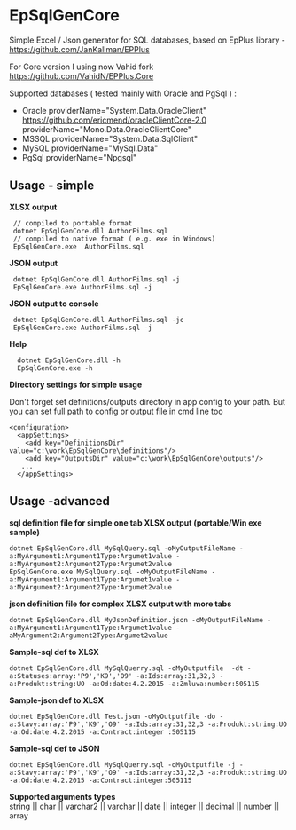 # EpSqlGenCore
Simple Excel / Json generator  for SQL databases, based on EpPlus library - https://github.com/JanKallman/EPPlus 

For Core version I using now Vahid fork https://github.com/VahidN/EPPlus.Core 


Supported databases ( tested mainly with Oracle and PgSql ) :  

 - Oracle    providerName="System.Data.OracleClient"     https://github.com/ericmend/oracleClientCore-2.0
			 providerName="Mono.Data.OracleClientCore"
 - MSSQL	 providerName="System.Data.SqlClient"
 - MySQL	 providerName="MySql.Data"
 - PgSql	 providerName="Npgsql"
 
## Usage - simple
**XLSX output** 
  
	 // compiled to portable format
     dotnet EpSqlGenCore.dll AuthorFilms.sql	
	 // compiled to native format ( e.g. exe in Windows)
	 EpSqlGenCore.exe  AuthorFilms.sql			

**JSON output** 
  
     dotnet EpSqlGenCore.dll AuthorFilms.sql -j
	 EpSqlGenCore.exe AuthorFilms.sql -j

   
**JSON output to console** 
 
     dotnet EpSqlGenCore.dll AuthorFilms.sql -jc
	 EpSqlGenCore.exe AuthorFilms.sql -j

**Help** 

      dotnet EpSqlGenCore.dll -h
	  EpSqlGenCore.exe -h
      
**Directory settings for simple usage** 

Don't forget set definitions/outputs directory in app config to your path. But you can set full path to config or output file in cmd line too

    <configuration>
      <appSettings>
        <add key="DefinitionsDir" value="c:\work\EpSqlGenCore\definitions"/>
        <add key="OutputsDir" value="c:\work\EpSqlGenCore\outputs"/>
       ...
      </appSettings>

   
## Usage -advanced
**sql definition file for simple one tab XLSX output (portable/Win exe sample)**

    dotnet EpSqlGenCore.dll MySqlQuery.sql -oMyOutputFileName -a:MyArgument1:Argument1Type:Argumet1value -a:MyArgument2:Argument2Type:Argumet2value
	EpSqlGenCore.exe MySqlQuery.sql -oMyOutputFileName -a:MyArgument1:Argument1Type:Argumet1value -a:MyArgument2:Argument2Type:Argumet2value

 **json definition file for complex XLSX output with more tabs**

    dotnet EpSqlGenCore.dll MyJsonDefinition.json -oMyOutputFileName -a:MyArgument1:Argument1Type:Argumet1value -aMyArgument2:Argument2Type:Argumet2value

**Sample-sql def to XLSX** 
 
    dotnet EpSqlGenCore.dll MySqlQuerry.sql -oMyOutputfile  -dt -a:Statuses:array:'P9','K9','O9' -a:Ids:array:31,32,3 -a:Produkt:string:UO -a:Od:date:4.2.2015 -a:Zmluva:number:505115

**Sample-json def to  XLSX**  

    dotnet EpSqlGenCore.dll Test.json -oMyOutputfile -do -a:Stavy:array:'P9','K9','O9' -a:Ids:array:31,32,3 -a:Produkt:string:UO -a:Od:date:4.2.2015 -a:Contract:integer :505115

**Sample-sql def to JSON**

    dotnet EpSqlGenCore.dll MySqlQuerry.sql -oMyOutputfile -j -a:Stavy:array:'P9','K9','O9' -a:Ids:array:31,32,3 -a:Produkt:string:UO -a:Od:date:4.2.2015 -a:Contract:integer:505115

**Supported arguments types**  
string || char || varchar2 || varchar || date || integer || decimal || number || array


